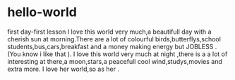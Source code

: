 # hello-world
first day-first lesson
I love this world very much,a beautifull day with a cherish sun at morning.There are a lot of colourful birds,butterflys,school students,bus,cars,breakfast and a money making energy but JOBLESS .(You know i like that ).
I love this world very much at night ,there is a a lot of interesting at there,a moon,stars,a peacefull cool wind,studys,movies and extra more.
I love her world,so as her .
